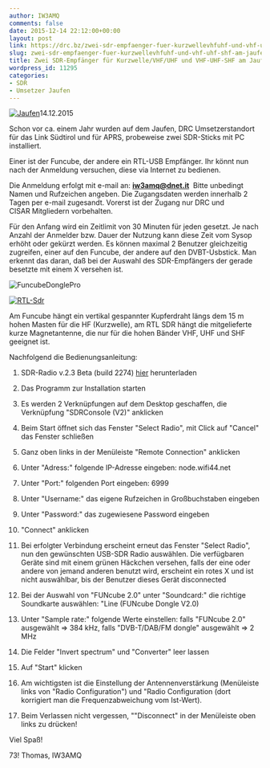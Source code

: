 ```yaml
---
author: IW3AMQ
comments: false
date: 2015-12-14 22:12:00+00:00
layout: post
link: https://drc.bz/zwei-sdr-empfaenger-fuer-kurzwellevhfuhf-und-vhf-uhf-shf-am-jaufen-installiert/
slug: zwei-sdr-empfaenger-fuer-kurzwellevhfuhf-und-vhf-uhf-shf-am-jaufen-installiert
title: Zwei SDR-Empfänger für Kurzwelle/VHF/UHF und VHF-UHF-SHF am Jaufen installiert
wordpress_id: 11295
categories:
- SDR
- Umsetzer Jaufen
---
```


[![Jaufen](https://drc.bz/wp-content/uploads/2015/12/Jaufen-576x1024.jpg)](https://drc.bz/wp-content/uploads/2015/12/Jaufen.jpg)14.12.2015

Schon vor ca. einem Jahr wurden auf dem Jaufen, DRC Umsetzerstandort für das Link Südtirol und für APRS, probeweise zwei SDR-Sticks mit PC installiert.

Einer ist der Funcube, der andere ein RTL-USB Empfänger. Ihr könnt nun nach der Anmeldung versuchen, diese via Internet zu bedienen.

Die Anmeldung erfolgt mit e-mail an: **iw3amq@dnet.it**  Bitte unbedingt Namen und Rufzeichen angeben. Die Zugangsdaten werden innerhalb 2 Tagen per e-mail zugesandt. Vorerst ist der Zugang nur DRC und CISAR Mitgliedern vorbehalten.

Für den Anfang wird ein Zeitlimit von 30 Minuten für jeden gesetzt. Je nach Anzahl der Anmelder bzw. Dauer der Nutzung kann diese Zeit vom Sysop erhöht oder gekürzt werden. Es können maximal 2 Benutzer gleichzeitig zugreifen, einer auf den Funcube, der andere auf den DVBT-Usbstick. Man erkennt das daran, daß bei der Auswahl des SDR-Empfängers der gerade besetzte mit einem X versehen ist.

![FuncubeDonglePro](https://drc.bz/wp-content/uploads/2015/12/FuncubeDonglePro.jpg)

[![RTL-Sdr](https://drc.bz/wp-content/uploads/2015/12/RTL-Sdr.jpg)](https://drc.bz/wp-content/uploads/2015/12/RTL-Sdr.jpg)

Am Funcube hängt ein vertikal gespannter Kupferdraht längs dem 15 m hohen Masten für die HF (Kurzwelle), am RTL SDR hängt die mitgelieferte kurze Magnetantenne, die nur für die hohen Bänder VHF, UHF und SHF geeignet ist.

Nachfolgend die Bedienungsanleitung:



	
  1. SDR-Radio v.2.3 Beta (build 2274) [hier](https://www.dropbox.com/s/3jkfox2gk4pzlfg/SDR-RADIO-Pro_v2.3b2274.exe?dl=0) herunterladen

	
  2. Das Programm zur Installation starten

	
  3. Es werden 2 Verknüpfungen auf dem Desktop geschaffen, die Verknüpfung "SDRConsole (V2)" anklicken

	
  4. Beim Start öffnet sich das Fenster "Select Radio", mit Click auf "Cancel" das Fenster schließen

	
  5. Ganz oben links in der Menüleiste "Remote Connection" anklicken

	
  6. Unter "Adress:" folgende IP-Adresse eingeben: node.wifi44.net

	
  7. Unter "Port:" folgenden Port eingeben: 6999

	
  8. Unter "Username:" das eigene Rufzeichen in Großbuchstaben eingeben

	
  9. Unter "Password:" das zugewiesene Password eingeben

	
  10. "Connect" anklicken

	
  11. Bei erfolgter Verbindung erscheint erneut das Fenster "Select Radio", nun den gewünschten USB-SDR Radio auswählen. Die verfügbaren Geräte sind mit einem grünen Häckchen versehen, falls der eine oder andere von jemand anderen benutzt wird, erscheint ein rotes X und ist nicht auswählbar, bis der Benutzer dieses Gerät disconnected

	
  12. Bei der Auswahl von "FUNcube 2.0" unter "Soundcard:" die richtige Soundkarte auswählen: "Line (FUNcube Dongle V2.0)

	
  13. Unter "Sample rate:" folgende Werte einstellen: falls "FUNcube 2.0" ausgewählt => 384 kHz, falls "DVB-T/DAB/FM dongle" ausgewählt => 2 MHz

	
  14. Die Felder "Invert spectrum" und "Converter" leer lassen

	
  15. Auf "Start" klicken

	
  16. Am wichtigsten ist die Einstellung der Antennenverstärkung (Menüleiste links von "Radio Configuration") und "Radio Configuration (dort korrigiert man die Frequenzabweichung vom Ist-Wert).

	
  17. Beim Verlassen nicht vergessen, ""Disconnect" in der Menüleiste oben links zu drücken!


Viel Spaß!

73! Thomas, IW3AMQ
